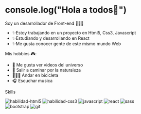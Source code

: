 # console.log("Hola a todos👋")
Soy un desarrollador de Front-end 👨🏻‍💻
 - ✨Estoy trabajando en un proyecto en Html5, Css3, Javascript
 - ✨Estudiando y desarrollando en React
 - ✨Me gusta conocer gente de este mismo mundo Web

Mis hobbies 🎮:

- 🔭 Me gusta ver videos del universo
- 🌱 Salir a caminar por la naturaleza
- 🚵🏻‍♀️ Andar en bicicleta
- 🎧 Escuchar musica

Skills

  ![habilidad-html5](https://user-images.githubusercontent.com/34801384/179368305-2b7c5a2a-b1e9-44c0-bc46-74753c0811b7.png)
  ![habilidad-css3](https://user-images.githubusercontent.com/34801384/179368190-9c1f4581-464b-468f-80be-4da820c2f5ac.png)
  ![javascript](https://user-images.githubusercontent.com/34801384/179368673-d244fc0c-1d18-48ca-b704-4a4a40dc947d.png)
  ![react](https://user-images.githubusercontent.com/34801384/179368749-27b1acba-ad81-4ae3-9e5e-88134c99966d.png)
  ![sass](https://user-images.githubusercontent.com/34801384/179368795-3eb7a1ed-368b-44bc-b3fb-5381866ff9f3.png)
  ![bootstrap](https://user-images.githubusercontent.com/34801384/179368841-1860a4fd-e001-4ed5-ba61-0e8f33a1bd1c.png)
  ![git](https://user-images.githubusercontent.com/34801384/179369019-6b6153aa-5a29-4919-aca0-98d521b93b2e.png)




  
